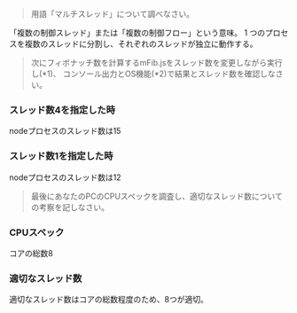 > 用語「マルチスレッド」について調べなさい。

「複数の制御スレッド」または「複数の制御フロー」という意味。
1 つのプロセスを複数のスレッドに分割し、それぞれのスレッドが独立に動作する。

> 次にフィボナッチ数を計算するmFib.jsをスレッド数を変更しながら実行し(*1)、
> コンソール出力とOS機能(*2)で結果とスレッド数を確認しなさい。

### スレッド数4を指定した時
nodeプロセスのスレッド数は15

### スレッド数1を指定した時
nodeプロセスのスレッド数は12

> 最後にあなたのPCのCPUスペックを調査し、適切なスレッド数についての考察を記しなさい。
### CPUスペック
コアの総数8
### 適切なスレッド数
適切なスレッド数はコアの総数程度のため、8つが適切。